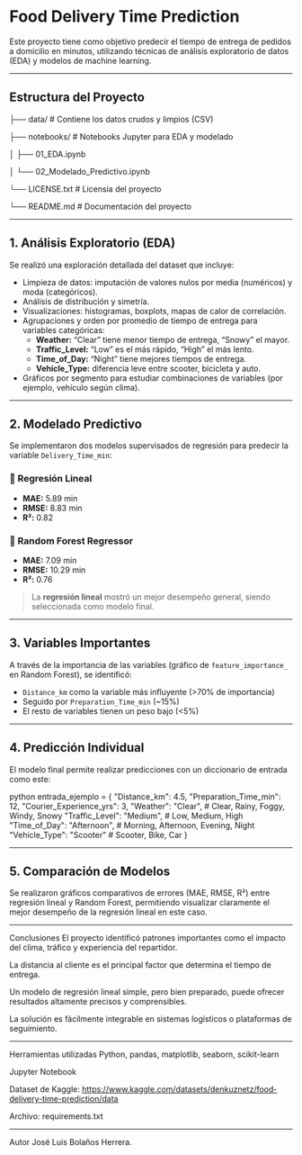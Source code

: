 # Food Delivery Time Prediction

Este proyecto tiene como objetivo predecir el tiempo de entrega de pedidos a domicilio en minutos, utilizando técnicas de análisis exploratorio de datos (EDA) y modelos de machine learning. 

---

## Estructura del Proyecto

├── data/ # Contiene los datos crudos y limpios (CSV)

├── notebooks/ # Notebooks Jupyter para EDA y modelado

│ ├── 01_EDA.ipynb

│ └── 02_Modelado_Predictivo.ipynb

└── LICENSE.txt # Licensia del proyecto

└── README.md # Documentación del proyecto


---

## 1. Análisis Exploratorio (EDA)

Se realizó una exploración detallada del dataset que incluye:

- Limpieza de datos: imputación de valores nulos por media (numéricos) y moda (categóricos).
- Análisis de distribución y simetría.
- Visualizaciones: histogramas, boxplots, mapas de calor de correlación.
- Agrupaciones y orden por promedio de tiempo de entrega para variables categóricas:
  - **Weather:** “Clear” tiene menor tiempo de entrega, “Snowy” el mayor.
  - **Traffic_Level:** “Low” es el más rápido, “High” el más lento.
  - **Time_of_Day:** “Night” tiene mejores tiempos de entrega.
  - **Vehicle_Type:** diferencia leve entre scooter, bicicleta y auto.
- Gráficos por segmento para estudiar combinaciones de variables (por ejemplo, vehículo según clima).

---

## 2. Modelado Predictivo

Se implementaron dos modelos supervisados de regresión para predecir la variable `Delivery_Time_min`:

### 🔹 Regresión Lineal
- **MAE:** 5.89 min
- **RMSE:** 8.83 min
- **R²:** 0.82

### 🔹 Random Forest Regressor
- **MAE:** 7.09 min
- **RMSE:** 10.29 min
- **R²:** 0.76

> La **regresión lineal** mostró un mejor desempeño general, siendo seleccionada como modelo final.

---

## 3. Variables Importantes

A través de la importancia de las variables (gráfico de `feature_importance_` en Random Forest), se identificó:

- `Distance_km` como la variable más influyente (>70% de importancia)
- Seguido por `Preparation_Time_min` (~15%)
- El resto de variables tienen un peso bajo (<5%)

---

## 4. Predicción Individual

El modelo final permite realizar predicciones con un diccionario de entrada como este:

python
entrada_ejemplo = {
    "Distance_km": 4.5,
    "Preparation_Time_min": 12,
    "Courier_Experience_yrs": 3,
    "Weather": "Clear",           # Clear, Rainy, Foggy, Windy, Snowy
    "Traffic_Level": "Medium",    # Low, Medium, High
    "Time_of_Day": "Afternoon",   # Morning, Afternoon, Evening, Night
    "Vehicle_Type": "Scooter"     # Scooter, Bike, Car
}

---

## 5. Comparación de Modelos
Se realizaron gráficos comparativos de errores (MAE, RMSE, R²) entre regresión lineal y Random Forest, permitiendo visualizar claramente el mejor desempeño de la regresión lineal en este caso.

---

 Conclusiones
El proyecto identificó patrones importantes como el impacto del clima, tráfico y experiencia del repartidor.

La distancia al cliente es el principal factor que determina el tiempo de entrega.

Un modelo de regresión lineal simple, pero bien preparado, puede ofrecer resultados altamente precisos y comprensibles.

La solución es fácilmente integrable en sistemas logísticos o plataformas de seguimiento.

---

 Herramientas utilizadas
Python, pandas, matplotlib, seaborn, scikit-learn

Jupyter Notebook

Dataset de Kaggle: https://www.kaggle.com/datasets/denkuznetz/food-delivery-time-prediction/data

Archivo: requirements.txt

---

Autor
José Luis Bolaños Herrera.